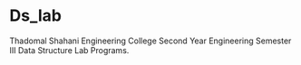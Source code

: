 # Ds_lab

Thadomal Shahani Engineering College Second Year Engineering Semester III Data Structure Lab Programs.

